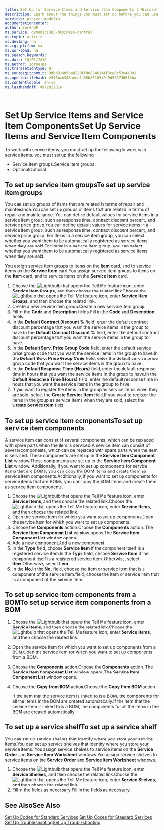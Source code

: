```yaml
---
title: Set Up for Service Items and Service Item Components | Microsoft Docs
description: Learn about the things you must set up before you can use service items, including default values such as response time, contract discount percent, and service price group.
services: project-madeira
documentationcenter: 
author: SorenGP
ms.service: dynamics365-business-central
ms.topic: article
ms.devlang: na
ms.tgt_pltfrm: na
ms.workload: na
ms.search.keywords: 
ms.date: 10/01/2018
ms.author: sgroespe
ms.translationtype: HT
ms.sourcegitcommit: 9dbd92409ba02281f008246194f3ce0c53e4e001
ms.openlocfilehash: e946bab348aeee1b65b85165b2d9d553736813ba
ms.contentlocale: en-ca
ms.lasthandoff: 09/28/2018

---
```

# <a name="set-up-service-items-and-service-item-components"></a><span data-ttu-id="c728b-103">Set Up Service Items and Service Item Components</span><span class="sxs-lookup"><span data-stu-id="c728b-103">Set Up Service Items and Service Item Components</span></span>
<span data-ttu-id="c728b-104">To work with service items, you must set up the following</span><span class="sxs-lookup"><span data-stu-id="c728b-104">To work with service items, you must set up the following</span></span>

* <span data-ttu-id="c728b-105">Service item groups.</span><span class="sxs-lookup"><span data-stu-id="c728b-105">Service item groups.</span></span>
* <span data-ttu-id="c728b-106">Optional</span><span class="sxs-lookup"><span data-stu-id="c728b-106">Optional</span></span>

## <a name="to-set-up-service-item-groups"></a><span data-ttu-id="c728b-107">To set up service item groups</span><span class="sxs-lookup"><span data-stu-id="c728b-107">To set up service item groups</span></span>
<span data-ttu-id="c728b-108">You can set up groups of items that are related in terms of repair and maintenance.</span><span class="sxs-lookup"><span data-stu-id="c728b-108">You can set up groups of items that are related in terms of repair and maintenance.</span></span> <span data-ttu-id="c728b-109">You can define default values for service items in a service item group, such as response time, contract discount percent, and service price group.</span><span class="sxs-lookup"><span data-stu-id="c728b-109">You can define default values for service items in a service item group, such as response time, contract discount percent, and service price group.</span></span> <span data-ttu-id="c728b-110">For items in a service item group, you can select whether you want them to be automatically registered as service items when they are sold.</span><span class="sxs-lookup"><span data-stu-id="c728b-110">For items in a service item group, you can select whether you want them to be automatically registered as service items when they are sold.</span></span>  

<span data-ttu-id="c728b-111">You assign service item groups to items on the **Item** card, and to service items on the **Service Item** card.</span><span class="sxs-lookup"><span data-stu-id="c728b-111">You assign service item groups to items on the **Item** card, and to service items on the **Service Item** card.</span></span>  

1. <span data-ttu-id="c728b-112">Choose the ![Lightbulb that opens the Tell Me feature](media/ui-search/search_small.png "Tell me what you want to do") icon, enter **Service Item Groups**, and then choose the related link.</span><span class="sxs-lookup"><span data-stu-id="c728b-112">Choose the ![Lightbulb that opens the Tell Me feature](media/ui-search/search_small.png "Tell me what you want to do") icon, enter **Service Item Groups**, and then choose the related link.</span></span>  
2. <span data-ttu-id="c728b-113">Create a new service item group.</span><span class="sxs-lookup"><span data-stu-id="c728b-113">Create a new service item group.</span></span>  
3. <span data-ttu-id="c728b-114">Fill in the **Code** and **Description** fields.</span><span class="sxs-lookup"><span data-stu-id="c728b-114">Fill in the **Code** and **Description** fields.</span></span>  
4. <span data-ttu-id="c728b-115">In the **Default Contract Discount %** field, enter the default contract discount percentage that you want the service items in the group to have.</span><span class="sxs-lookup"><span data-stu-id="c728b-115">In the **Default Contract Discount %** field, enter the default contract discount percentage that you want the service items in the group to have.</span></span>  
5. <span data-ttu-id="c728b-116">In the **Default Serv. Price Group Code** field, enter the default service price group code that you want the service items in the group to have.</span><span class="sxs-lookup"><span data-stu-id="c728b-116">In the **Default Serv. Price Group Code** field, enter the default service price group code that you want the service items in the group to have.</span></span>  
6. <span data-ttu-id="c728b-117">In the **Default Response Time (Hours)** field, enter the default response time in hours that you want the service items in the group to have.</span><span class="sxs-lookup"><span data-stu-id="c728b-117">In the **Default Response Time (Hours)** field, enter the default response time in hours that you want the service items in the group to have.</span></span>  
7. <span data-ttu-id="c728b-118">If you want to register the items in the group as service items when they are sold, select the **Create Service Item** field.</span><span class="sxs-lookup"><span data-stu-id="c728b-118">If you want to register the items in the group as service items when they are sold, select the **Create Service Item** field.</span></span>  

## <a name="to-set-up-service-item-components"></a><span data-ttu-id="c728b-119">To set up service item components</span><span class="sxs-lookup"><span data-stu-id="c728b-119">To set up service item components</span></span>
<span data-ttu-id="c728b-120">A service item can consist of several components, which can be replaced with spare parts when the item is serviced.</span><span class="sxs-lookup"><span data-stu-id="c728b-120">A service item can consist of several components, which can be replaced with spare parts when the item is serviced.</span></span> <span data-ttu-id="c728b-121">These components are set up in the **Service Item Component List** window.</span><span class="sxs-lookup"><span data-stu-id="c728b-121">These components are set up in the **Service Item Component List** window.</span></span> <span data-ttu-id="c728b-122">Additionally, if you want to set up components for service items that are BOMs, you can copy the BOM items and create them as service item components.</span><span class="sxs-lookup"><span data-stu-id="c728b-122">Additionally, if you want to set up components for service items that are BOMs, you can copy the BOM items and create them as service item components.</span></span>

1. <span data-ttu-id="c728b-123">Choose the ![Lightbulb that opens the Tell Me feature](media/ui-search/search_small.png "Tell me what you want to do") icon, enter **Service Items**, and then choose the related link.</span><span class="sxs-lookup"><span data-stu-id="c728b-123">Choose the ![Lightbulb that opens the Tell Me feature](media/ui-search/search_small.png "Tell me what you want to do") icon, enter **Service Items**, and then choose the related link.</span></span>
2. <span data-ttu-id="c728b-124">Open the service item for which you want to set up components.</span><span class="sxs-lookup"><span data-stu-id="c728b-124">Open the service item for which you want to set up components.</span></span>  
3. <span data-ttu-id="c728b-125">Choose the **Components** action.</span><span class="sxs-lookup"><span data-stu-id="c728b-125">Choose the **Components** action.</span></span> <span data-ttu-id="c728b-126">The **Service Item Component List** window opens.</span><span class="sxs-lookup"><span data-stu-id="c728b-126">The **Service Item Component List** window opens.</span></span>  
4. <span data-ttu-id="c728b-127">Add a new component.</span><span class="sxs-lookup"><span data-stu-id="c728b-127">Add a new component.</span></span>  
5. <span data-ttu-id="c728b-128">In the **Type** field, choose **Service Item** if the component itself is a registered service item.</span><span class="sxs-lookup"><span data-stu-id="c728b-128">In the **Type** field, choose **Service Item** if the component itself is a registered service item.</span></span> <span data-ttu-id="c728b-129">Otherwise, select **Item**.</span><span class="sxs-lookup"><span data-stu-id="c728b-129">Otherwise, select **Item**.</span></span>  
6. <span data-ttu-id="c728b-130">In the **No.**</span><span class="sxs-lookup"><span data-stu-id="c728b-130">In the **No.**</span></span> <span data-ttu-id="c728b-131">field, choose the item or service item that is a component of the service item.</span><span class="sxs-lookup"><span data-stu-id="c728b-131">field, choose the item or service item that is a component of the service item.</span></span>  

## <a name="to-set-up-service-item-components-from-a-bom"></a><span data-ttu-id="c728b-132">To set up service item components from a BOM</span><span class="sxs-lookup"><span data-stu-id="c728b-132">To set up service item components from a BOM</span></span>
1.  <span data-ttu-id="c728b-133">Choose the ![Lightbulb that opens the Tell Me feature](media/ui-search/search_small.png "Tell me what you want to do") icon, enter **Service Items**, and then choose the related link.</span><span class="sxs-lookup"><span data-stu-id="c728b-133">Choose the ![Lightbulb that opens the Tell Me feature](media/ui-search/search_small.png "Tell me what you want to do") icon, enter **Service Items**, and then choose the related link.</span></span>  
2. <span data-ttu-id="c728b-134">Open the service item for which you want to set up components from a BOM.</span><span class="sxs-lookup"><span data-stu-id="c728b-134">Open the service item for which you want to set up components from a BOM.</span></span>  
3. <span data-ttu-id="c728b-135">Choose the **Components** action.</span><span class="sxs-lookup"><span data-stu-id="c728b-135">Choose the **Components** action.</span></span> <span data-ttu-id="c728b-136">The **Service Item Component List** window opens.</span><span class="sxs-lookup"><span data-stu-id="c728b-136">The **Service Item Component List** window opens.</span></span>  
4. <span data-ttu-id="c728b-137">Choose the **Copy from BOM** action.</span><span class="sxs-lookup"><span data-stu-id="c728b-137">Choose the **Copy from BOM** action.</span></span>  

    <span data-ttu-id="c728b-138">If the item that the service item is linked to is a BOM, the components for all the items in the BOM are created automatically.</span><span class="sxs-lookup"><span data-stu-id="c728b-138">If the item that the service item is linked to is a BOM, the components for all the items in the BOM are created automatically.</span></span>  

## <a name="to-set-up-a-service-shelf"></a><span data-ttu-id="c728b-139">To set up a service shelf</span><span class="sxs-lookup"><span data-stu-id="c728b-139">To set up a service shelf</span></span>
<span data-ttu-id="c728b-140">You can set up service shelves that identify where you store your service items.</span><span class="sxs-lookup"><span data-stu-id="c728b-140">You can set up service shelves that identify where you store your service items.</span></span> <span data-ttu-id="c728b-141">You assign service shelves to service items on the **Service Order** and **Service Item Worksheet** windows.</span><span class="sxs-lookup"><span data-stu-id="c728b-141">You assign service shelves to service items on the **Service Order** and **Service Item Worksheet** windows.</span></span>  

1. <span data-ttu-id="c728b-142">Choose the ![Lightbulb that opens the Tell Me feature](media/ui-search/search_small.png "Tell me what you want to do") icon, enter **Service Shelves**, and then choose the related link.</span><span class="sxs-lookup"><span data-stu-id="c728b-142">Choose the ![Lightbulb that opens the Tell Me feature](media/ui-search/search_small.png "Tell me what you want to do") icon, enter **Service Shelves**, and then choose the related link.</span></span>
2. <span data-ttu-id="c728b-143">Fill in the fields as necessary.</span><span class="sxs-lookup"><span data-stu-id="c728b-143">Fill in the fields as necessary.</span></span>

## <a name="see-also"></a><span data-ttu-id="c728b-144">See Also</span><span class="sxs-lookup"><span data-stu-id="c728b-144">See Also</span></span>
<span data-ttu-id="c728b-145">[Set Up Codes for Standard Services](service-how-setup-service-coding.md) </span><span class="sxs-lookup"><span data-stu-id="c728b-145">[Set Up Codes for Standard Services](service-how-setup-service-coding.md) </span></span>  
[<span data-ttu-id="c728b-146">Set Up Troubleshooting</span><span class="sxs-lookup"><span data-stu-id="c728b-146">Set Up Troubleshooting</span></span>](service-how-setup-troubleshooting.md)

